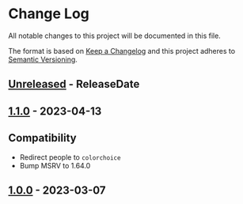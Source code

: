 # Change Log
All notable changes to this project will be documented in this file.

The format is based on [Keep a Changelog](http://keepachangelog.com/)
and this project adheres to [Semantic Versioning](http://semver.org/).

<!-- next-header -->
## [Unreleased] - ReleaseDate

## [1.1.0] - 2023-04-13

## Compatibility

- Redirect people to `colorchoice`
- Bump MSRV to 1.64.0

## [1.0.0] - 2023-03-07

<!-- next-url -->
[Unreleased]: https://github.com/epage/git-stack/compare/concolor-override-v1.1.0...HEAD
[1.1.0]: https://github.com/epage/git-stack/compare/concolor-override-v1.0.0...concolor-override-v1.1.0
[1.0.0]: https://github.com/epage/git-stack/compare/92663a2907f5f77492f114ff5a8976978d778fc0...concolor-override-v1.0.0
